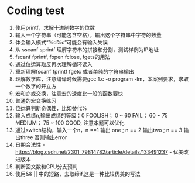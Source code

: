 # Coding test
0001. 使用printf，求解十进制数字的位数
0002. 输入一个字符串（可能包含空格），输出这个字符串中字符的数量
0003. 体会输入模式“%d%c”可能会有输入失误
0004. 从 sscanf sprintf 理解字符串的拼接和分割，测试样例为IP地址
0005. fscanf fprintf, fopen fclose, fgets的用法
0006. 通过位运算取反再次理解循环读入
0007. 重新理解fscanf fprintf fgetc 或者单纯的字符串输出
0008. 理解数学库，注意编译时候需要gcc 1.c -o program -lm，本案例要求，求取一个数字的开立方
0009. 宏和亦或交换，注意宏的速度比一般的函数要快
0010. 普通的宏交换练习
0011. 位运算判断奇偶性，比如替代%
0012. 输入成绩n,输出成绩的等级：0 FOOLISH； 0 ~ 60 FAIL； 60 ~ 75 MEDIUM； 75 ~ 100 GOOD, 注意本题可以优化
0013. 通过switch结构，输入一个n，n ==1 输出 one ; n == 2 输出two ; n == 3 输出three 否则输出error
0014. 日期合法性 - https://blog.csdn.net/2301_79814782/article/details/133491237 - 优美改进版本
0015. 判断回文数和CPU分支预判
0016. 使用&& || 中的短路，去取缔if,这是一种比较优美的写法
